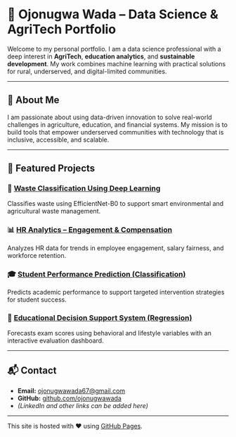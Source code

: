 # 🧠 Ojonugwa Wada – Data Science & AgriTech Portfolio

Welcome to my personal portfolio. I am a data science professional with a deep interest in **AgriTech**, **education analytics**, and **sustainable development**. My work combines machine learning with practical solutions for rural, underserved, and digital-limited communities.

---

## 🔬 About Me

I am passionate about using data-driven innovation to solve real-world challenges in agriculture, education, and financial systems. My mission is to build tools that empower underserved communities with technology that is inclusive, accessible, and scalable.

---

## 📂 Featured Projects

### 🧠 [Waste Classification Using Deep Learning](https://github.com/ojonugwawada/waste-classification-efficientnet)
Classifies waste using EfficientNet-B0 to support smart environmental and agricultural waste management.

### 📊 [HR Analytics – Engagement & Compensation](https://github.com/ojonugwawada/hr-engagement-performance-analysis)
Analyzes HR data for trends in employee engagement, salary fairness, and workforce retention.

### 🎓 [Student Performance Prediction (Classification)](https://github.com/ojonugwawada/student-performance-prediction-system)
Predicts academic performance to support targeted intervention strategies for student success.

### 📘 [Educational Decision Support System (Regression)](https://github.com/ojonugwawada/educational-decision-support-system)
Forecasts exam scores using behavioral and lifestyle variables with an interactive evaluation dashboard.

---

## 📬 Contact

- **Email:** ojonugwawada67@gmail.com  
- **GitHub:** [github.com/ojonugwawada](https://github.com/ojonugwawada)  
- *(LinkedIn and other links can be added here)*

---

This site is hosted with ❤️ using [GitHub Pages](https://pages.github.com).

